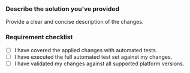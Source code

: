 ### Describe the solution you've provided

Provide a clear and concise description of the changes.

### Requirement checklist

- [ ] I have covered the applied changes with automated tests.
- [ ] I have executed the full automated test set against my changes.
- [ ] I have validated my changes against all supported platform versions.

